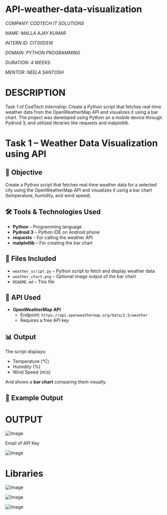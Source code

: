 # API-weather-data-visualization

*COMPANY: CODTECH IT SOLUTIONS*

*NAME: MALLA AJAY KUMAR*

*INTERN ID: CITS0D516*

*DOMAIN: PYTHON PROGRAMMING*

*DURATION: 4 WEEKS*

*MENTOR: NEELA SANTOSH*

# DESCRIPTION 
Task 1 of CodTech Internship: Create a Python script that fetches real-time weather data from the OpenWeatherMap API and visualizes it using a bar chart. The project was developed using Python on a mobile device through Pydroid 3, and utilized libraries like requests and matplotlib.
# Task 1 – Weather Data Visualization using API

## 🎯 Objective
Create a Python script that fetches real-time weather data for a selected city using the OpenWeatherMap API and visualizes it using a bar chart (temperature, humidity, and wind speed).

## 🛠 Tools & Technologies Used
- **Python** – Programming language
- **Pydroid 3** – Python IDE on Android phone
- **requests** – For calling the weather API
- **matplotlib** – For creating the bar chart

## 📂 Files Included
- `weather_script.py` – Python script to fetch and display weather data
- `weather_chart.png` – Optional image output of the bar chart
- `README.md` – This file

## 🔗 API Used
- **OpenWeatherMap API**
  - Endpoint: `https://api.openweathermap.org/data/2.5/weather`
  - Requires a free API key

## 📊 Output
The script displays:
- Temperature (°C)
- Humidity (%)
- Wind Speed (m/s)

And shows a **bar chart** comparing them visually.

## 🧪 Example Output


# OUTPUT

![Image](https://github.com/user-attachments/assets/2838fa83-928d-400d-9391-b01b6f00ce9c)

Email of API Key

![Image](https://github.com/user-attachments/assets/c0a3b3af-0ed4-4891-bf10-dad51638f279)


# Libraries

![Image](https://github.com/user-attachments/assets/133be5bf-7191-43a6-aa80-6a6a29069b95)

![Image](https://github.com/user-attachments/assets/40345585-b650-4e84-a49a-e75ccf16f904)

![Image](https://github.com/user-attachments/assets/7af6f96e-3f36-4ecd-83e7-d547d0345604)
